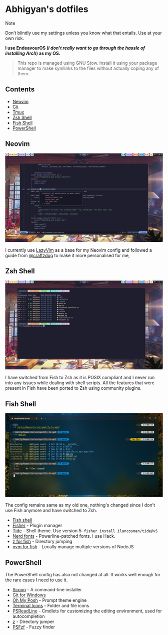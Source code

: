 # Abhigyan's dotfiles

> [!NOTE]
> Don’t blindly use my settings unless you know what that entails. Use at your own risk.

**I use EndeavourOS (_I don't really want to go through the hassle of installing Arch_) as my OS.**

> This repo is managed using GNU Stow. Install it using your package manager to make symlinks to the files without actually coping any of them.

## Contents

- [Neovim](#neovim)
- [Git](https://github.com/abhigyanmadhukalya/dotfiles/blob/master/.gitconfig)
- [Tmux](https://github.com/abhigyanmadhukalya/dotfiles/blob/master/.config/tmux)
- [Zsh Shell](#zsh-shell)
- [Fish Shell](#fish-shell)
- [PowerShell](#powershell)

## Neovim

![nvim](./images/nvim-new.png)

I currently use [LazyVim](https://lazyvim.org) as a base for my Neovim config and followed a guide from [@craftzdog](https://github.com/craftzdog) to make it more personalised for me,

## Zsh Shell

![zsh](./images/zsh-new.png)

I have switched from Fish to Zsh as it is POSIX compliant and I never run into
any issues while dealing with shell scripts. All the features that were present
in Fish have been ported to Zsh using community plugins.

## Fish Shell

![fish](./images/FishWorkflow.png)

The config remains same as my old one, nothing's changed since I don't use Fish
anymore and have switched to Zsh.

- [Fish shell](https://fishshell.com/)
- [Fisher](https://github.com/jorgebucaran/fisher) - Plugin manager
- [Tide](https://github.com/IlanCosman/tide) - Shell theme. Use version 5:
  `fisher install ilancosman/tide@v5`
- [Nerd fonts](https://github.com/ryanoasis/nerd-fonts) - Powerline-patched
  fonts. I use Hack.
- [z for fish](https://github.com/jethrokuan/z) - Directory jumping
- [nvm for fish](https://github.com/jorgebucaran/nvm.fish) - Locally manage
  multiple versions of NodeJS

## PowerShell

The PowerShell config has also not changed at all. It works well enough for the
rare cases I need to use it.

- [Scoop](https://scoop.sh/) - A command-line installer
- [Git for Windows](https://gitforwindows.org/)
- [Oh My Posh](https://ohmyposh.dev/) - Prompt theme engine
- [Terminal Icons](https://github.com/devblackops/Terminal-Icons) - Folder and
  file icons
- [PSReadLine](https://docs.microsoft.com/en-us/powershell/module/psreadline/) -
  Cmdlets for customizing the editing environment, used for autocompletion
- [z](https://www.powershellgallery.com/packages/z) - Directory jumper
- [PSFzf](https://github.com/kelleyma49/PSFzf) - Fuzzy finder
